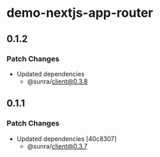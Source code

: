 # demo-nextjs-app-router

## 0.1.2

### Patch Changes

- Updated dependencies
  - @sunra/client@0.3.8

## 0.1.1

### Patch Changes

- Updated dependencies [40c8307]
  - @sunra/client@0.3.7
